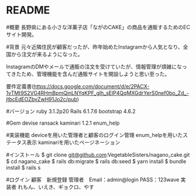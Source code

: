 # README

#概要
長野県にある小さな洋菓子店「ながのCAKE」の商品を通販するためのECサイト開発。

#背景
元々近隣住民が顧客だったが、昨年始めたInstagramから人気となり、全国から注文が来るようになった。

InstagramのDMやメールで通販の注文を受けていたが、情報管理が煩雑になってきたため、管理機能を含んだ通販サイトを開設しようと思い至った。

要件定義書(https://docs.google.com/document/d/e/2PACX-1vTMt9S2VG4RHmBpmQinLNYqKPF_glh_sElP4QqMXGdrYerS0nef0bo_Zd_-jtbcEdEOZbvZwH91Jo2c/pub)

#バージョン
ruby 3.1.2p20 Rails 6.1.7.6 bootstrap 4.6.2

#Gem
devise ransack kaminari 1.2.1 enum_help

#実装機能
deviceを用いた管理者と顧客のログイン管理
enum_helpを用いたステータス表示
kaminariを用いたページネーション

#インストール
$ git clone git@github.com:VegetableSisters/nagano_cake.git
$ cd nagano_cake
$ rails db:migrate
$ rails db:seed
$ yarn install
$ bundle install
$ rails s

#ログイン
顧客　新規登録
管理者　Email：admin@login PASS：123wave
実装者
れもん、いえき、ギョクロ、やす